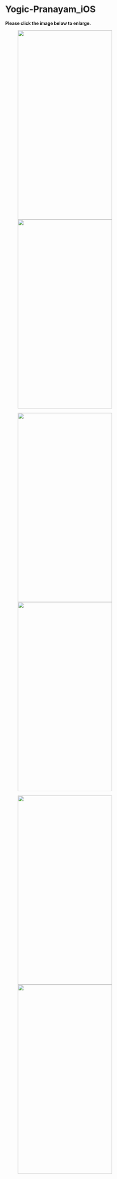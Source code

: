 # Yogic-Pranayam_iOS
 

**Please click the image below to enlarge.**

<img src="https://github.com/jenilbhadja001/Yogic-Pranayam_iOS/blob/main/IMG/001.png" height="600" width="300" hspace="40"><img src="https://github.com/jenilbhadja001/Yogic-Pranayam_iOS/blob/main/IMG/005.png" height="600" width="300" hspace="40">


<img src="https://github.com/jenilbhadja001/Yogic-Pranayam_iOS/blob/main/IMG/006.png" height="600" width="300" hspace="40"><img src="https://github.com/jenilbhadja001/Yogic-Pranayam_iOS/blob/main/IMG/002.png" height="600" width="300" hspace="40">


<img src="https://github.com/jenilbhadja001/Yogic-Pranayam_iOS/blob/main/IMG/003.png" height="600" width="300" hspace="40"><img src="https://github.com/jenilbhadja001/Yogic-Pranayam_iOS/blob/main/IMG/004.png" height="600" width="300" hspace="40">
